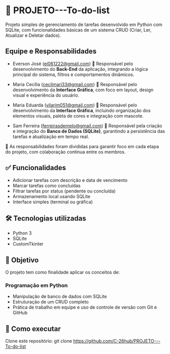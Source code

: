 # 📝 PROJETO---To-do-list
  Projeto simples de gerenciamento de tarefas desenvolvido em Python com SQLite, com funcionalidades básicas de um sistema CRUD (Criar, Ler, Atualizar e Deletar dados).

## Equipe e Responsabilidades
  - Everson José (ej061222@gmail.com)
🔹 Responsável pelo desenvolvimento do **Back-End** da aplicação, integrando a lógica principal do sistema, filtros e comportamentos dinâmicos.

  - Maria Cecília (cecilmari33@gmail.com)
🔹 Responsável pelo desenvolvimento da **Interface Gráfica**, com foco em layout, design visual e experiência do usuário.

  - Maria Eduarda (vilarim051@gmail.com)
  🔹 Responsável pelo desenvolvimento da **Interface Gráfica**, incluindo organização dos elementos visuais, paleta de cores e integração com mascote.

  - Sam Ferreira (ferreirasdemelo@gmail.com)
🔹 Responsável pela criação e integração do **Banco de Dados (SQLite)**, garantindo a persistência das tarefas e atualização em tempo real.

📌 As responsabilidades foram divididas para garantir foco em cada etapa do projeto, com colaboração contínua entre os membros.

## ✅ Funcionalidades
  - Adicionar tarefas com descrição e data de vencimento
  - Marcar tarefas como concluídas
  - Filtrar tarefas por status (pendente ou concluída)
  - Armazenamento local usando SQLite
  - Interface simples (terminal ou gráfica)

## 🛠 Tecnologias utilizadas
  - Python 3
  - SQLite
  - CustomTkinter

## 🎯 Objetivo
  O projeto tem como finalidade aplicar os conceitos de:

### Programação em Python
  - Manipulação de banco de dados com SQLite
  - Estruturação de um CRUD completo
  - Prática de trabalho em equipe e uso de controle de versão com Git e GitHub
  
## 🧪 Como executar
  Clone este repositório:
  git clone https://github.com/C-26hub/PROJETO---To-do-list

